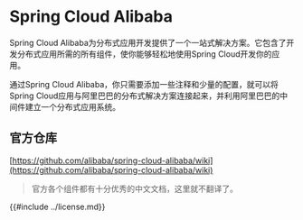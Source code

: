 # Spring Cloud Alibaba

Spring Cloud Alibaba为分布式应用开发提供了一个一站式解决方案。它包含了开发分布式应用所需的所有组件，使你能够轻松地使用Spring Cloud开发你的应用。

通过Spring Cloud Alibaba，你只需要添加一些注释和少量的配置，就可以将Spring Cloud应用与阿里巴巴的分布式解决方案连接起来，并利用阿里巴巴的中间件建立一个分布式应用系统。

## 官方仓库

[https://github.com/alibaba/spring-cloud-alibaba/wiki](https://github.com/alibaba/spring-cloud-alibaba/wiki)

> 官方各个组件都有十分优秀的中文文档，这里就不翻译了。

{{#include ../license.md}}
